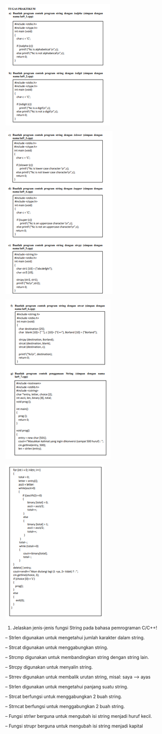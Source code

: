 ![gambar](./gambar/1.png)

![gambar2](./gambar/2.png)

![gambar3](./gambar/3.png)

![gambar4](./gambar/4.png)

1. Jelaskan jenis-jenis fungsi String pada bahasa pemrograman C/C++!

– Strlen digunakan untuk mengetahui jumlah karakter dalam string.

– Strcat digunakan untuk menggabungkan string.

– Strcmp digunakan untuk membandingkan string dengan string lain.

– Strcpy digunakan untuk menyalin string.

– Strrev digunakan untuk membalik urutan string, misal: saya –> ayas

– Strlen digunakan untuk mengetahui panjang suatu string.

– Strcat berfungsi untuk menggabungkan 2 buah string.

– Strncat berfungsi untuk menggabungkan 2 buah string.

– Fungsi strlwr berguna untuk mengubah isi string menjadi huruf kecil.

– Fungsi strupr berguna untuk mengubah isi string menjadi kapital
